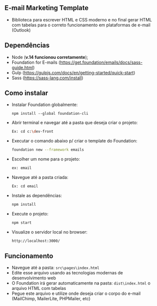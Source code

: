 ## E-mail Marketing Template

- Biblioteca para escrever HTML e CSS moderno e no final gerar HTML com tabelas para o correto funcionamento em plataformas de e-mail (Outlook)

## Dependências

- Node (**v.14 funcionou corretamente**);
- Foundation for E-mails (https://get.foundation/emails/docs/sass-guide.html)
- Gulp (https://gulpjs.com/docs/en/getting-started/quick-start)
- Sass (https://sass-lang.com/install)

## Como instalar

- Instalar Foundation globalmente:

  ```
  npm install --global foundation-cli
  ```

- Abrir terminal e navegar até a pasta que deseja criar o projeto:

  ```bash
  Ex: cd c:\dev-front
  ```

- Executar o comando abaixo p/ criar o template do Foundation:

  ```bash
  foundation new --framework emails
  ```

- Escolher um nome para o projeto:

  ```bash
  ex: email
  ```

- Navegue até a pasta criada:

  ```bash
  Ex: cd email
  ```

- Instale as dependências:

  ```bash
  npm install
  ```

- Execute o projeto:

  ```bash
  npm start
  ```

- Visualize o servidor local no browser:

  ```bash
  http://localhost:3000/
  ```

## Funcionamento

- Navegue até a pasta: `src\pages\index.html`
- Edite esse arquivo usando as tecnologias modernas de desenvolvimento web
- O Foundation irá gerar automaticamente na pasta: `dist\index.html` o arquivo HTML com tabelas
- Pegue este arquivo e utilize onde deseja criar o corpo do e-mail (MailChimp, MailerLite, PHPMailer, etc)
